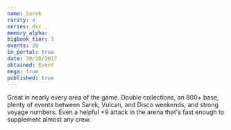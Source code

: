```yaml
---
name: Sarek
rarity: 4
series: dsc
memory_alpha:
bigbook_tier: 3
events: 30
in_portal: true
date: 30/10/2017
obtained: Event
mega: true
published: true
---
```


Great in nearly every area of the game. Double collections, an 800+ base, plenty of events between Sarek, Vulcan, and Disco weekends, and strong voyage numbers. Even a helpful +9 attack in the arena that's fast enough to supplement almost any crew.
